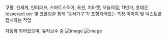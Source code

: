 쿠팡, 신세계, 인터파크, 스마트스토어, 옥션, 지마켓, 오늘의집, 11번가, 롯데온
tesseract ocr 및 크롤링을 통해 '동서가구'가 포함되어있는 특정 이미지 및 텍스트를 캡처하는 작업

자동화 되어있으며, 유지보수 중
![image](https://github.com/yoonsnee0303/cream_bokki/assets/127804620/b140bb33-9483-449e-9048-6decf2e9a393)
![image](https://github.com/yoonsnee0303/cream_bokki/assets/127804620/1be40b00-66f9-4115-945a-77e1eadde699)
